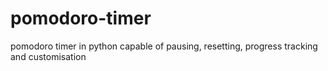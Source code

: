 # pomodoro-timer
pomodoro timer in python capable of pausing, resetting, progress tracking and customisation
